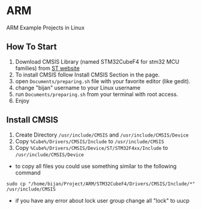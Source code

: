 # ARM
ARM Example Projects in Linux

## How To Start
1. Download CMSIS Library (named STM32CubeF4 for stm32 MCU families) from [ST website](http://www.st.com/web/en/catalog/tools/PF259242)
2. To install CMSIS follow Install CMSIS Section in the page.
3. open `Documents/preparing.sh` file with your favorite editor (like gedit).
4. change "bijan" username to your Linux username
5. run `Documents/preparing.sh` from your terminal with root access.
6. Enjoy

## Install CMSIS
1. Create Directory `/usr/include/CMSIS` and `/usr/include/CMSIS/Device`
3. Copy `%Cube%/Drivers/CMSIS/Include` to `/usr/include/CMSIS`
2. Copy `%Cube%/Drivers/CMSIS/Device/ST/STM32F4xx/Include` to `/usr/include/CMSIS/Device`

- to copy all files you could use something similar to the following command
```
sudo cp "/home/bijan/Project/ARM/STM32CubeF4/Drivers/CMSIS/Include/*" /usr/include/CMSIS 
```

- if you have any error about lock user group change all "lock" to uucp
